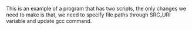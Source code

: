 This is an example of a program that has two scripts, the only changes we need to make is that, we need to specify file paths through SRC_URI variable and update gcc command.

